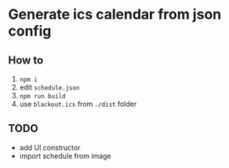 # Generate ics calendar from json config

## How to

1. `npm i`
2. edit `schedule.json`
3. `npm run build`
4. use `blackout.ics` from `./dist` folder


## TODO

- add UI constructor
- import schedule from image

